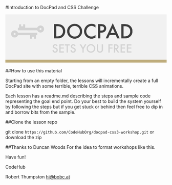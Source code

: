 #Introduction to DocPad and CSS Challenge

[![DocPad Logo](docpad_sets_you_free.gif)](http://docpad.org "Visit the DocPad Website")

##How to use this material

Starting from an empty folder, the lessons will incrementally create a full DocPad site with some terrible, terrible CSS animations.

Each lesson has a readme.md describing the steps and sample code representing the goal end point. Do your best to build the system yourself by following the steps but if you get stuck or behind then feel free to dip in and borrow bits from the sample.

##Clone the lesson repo

git clone `https://github.com/CodeHubOrg/docpad-css3-workshop.git`
or download the zip

##Thanks to Duncan Woods
For the idea to format workshops like this.

Have fun!

CodeHub

Robert Thumpston 
hi@bobc.at
